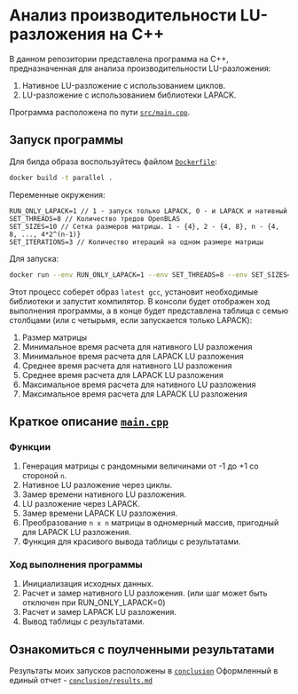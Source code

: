 # Анализ производительности LU-разложения на C++

В данном репозитории представлена программа на C++, предназначенная для анализа производительности LU-разложения:

1. Нативное LU-разложение с использованием циклов.
2. LU-разложение с использованием библиотеки LAPACK.

Программа расположена по пути [`src/main.cpp`](https://github.com/kosmldev/cpp_parprog/blob/main/src/main.cpp).

## Запуск программы

Для билда образа воспользуйтесь файлом [`Dockerfile`](https://github.com/kosmldev/cpp_parprog/blob/main/Dockerfile):

```bash
docker build -t parallel .
```

Переменные окружения:
```
RUN_ONLY_LAPACK=1 // 1 - запуск только LAPACK, 0 - и LAPACK и нативный
SET_THREADS=8 // Количество тредов OpenBLAS
SET_SIZES=10 // Сетка размеров матрицы. 1 - {4}, 2 - {4, 8}, n - {4, 8, ..., 4*2^(n-1)}
SET_ITERATIONS=3 // Количество итераций на одном размере матрицы
```
Для запуска:

```bash
docker run --env RUN_ONLY_LAPACK=1 --env SET_THREADS=8 --env SET_SIZES=10 --env SET_ITERATIONS=3 --rm parallel
```

Этот процесс соберет образ `latest gcc`, установит необходимые библиотеки и запустит компилятор. В консоли будет отображен ход выполнения программы, а в конце будет представлена таблица с семью столбцами (или с четырьмя, если запускается только LAPACK):
1. Размер матрицы
2. Минимальное время расчета для нативного LU разложения
3. Минимальное время расчета для LAPACK LU разложения
4. Среднее время расчета для нативного LU разложения
5. Среднее время расчета для LAPACK LU разложения
6. Максимальное время расчета для нативного LU разложения
7. Максимальное время расчета для LAPACK LU разложения

## Краткое описание [`main.cpp`](https://github.com/kosmldev/cpp_parprog/blob/main/src/main.cpp)

### Функции
1. Генерация матрицы с рандомными величинами от -1 до +1 со стороной `n`.
2. Нативное LU разложение через циклы.
3. Замер времени нативного LU разложения.
4. LU разложение через LAPACK.
5. Замер времени LAPACK LU разложения.
6. Преобразование `n x n` матрицы в одномерный массив, пригодный для LAPACK LU разложения.
7. Функция для красивого вывода таблицы с результатами.

### Ход выполнения программы
1. Инициализация исходных данных.
2. Расчет и замер нативного LU разложения. (или шаг может быть отключен при RUN_ONLY_LAPACK=0)
3. Расчет и замер LAPACK LU разложения.
4. Вывод таблицы с результатами.


## Ознакомиться с поулченными результатами

Результаты моих запусков расположены в [`conclusion`](https://github.com/kosmldev/cpp_parprog/blob/main/conclusion)
Оформленный в единый отчет - [`conclusion/results.md`](https://github.com/kosmldev/cpp_parprog/blob/main/conclusion/results.md)
